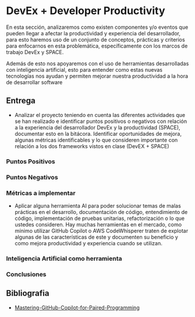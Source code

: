 # DevEx + Developer Productivity

En esta sección, analizaremos como existen componentes y/o eventos que pueden llegar a afectar la productividad y experiencia del desarrollador, para esto haremos uso de un conjunto de conceptos, prácticas y criterios para enfocarnos en esta problemática, específicamente con los marcos de trabajo DevEx y SPACE.

Además de esto nos apoyaremos con el uso de herramientas desarrolladas con inteligencia artificial, esto para entender como estas nuevas tecnologías nos ayudan y permiten mejorar nuestra productividad a la hora de desarrollar software


## Entrega 
* Analizar el proyecto teniendo en cuenta las diferentes actividades que se han realizado e identificar puntos positivos o negativos con relación a la experiencia del desarrollador DevEx y la productividad (SPACE), documentar esto en la bitácora. Identificar oportunidades de mejora, algunas métricas identificables y lo que consideren importante con relación a los dos frameworks vistos en clase (DevEX + SPACE)

### Puntos Positivos

### Puntos Negativos


### Métricas a implementar



* Aplicar alguna herramienta AI para poder solucionar temas de malas prácticas en el desarrollo, documentación de código, entendimiento de código, implementación de pruebas unitarias, refactorización o lo que ustedes consideren. Hay muchas herramientas en el mercado, como mínimo utilizar GitHub Copilot o AWS CodeWhisperer  traten de explotar algunas de las características de este y documenten su beneficio y como mejora productividad y experiencia cuando se utilizan.

### Inteligencia Artificial como herramienta


### Conclusiones


## Bibliografia 
* [Mastering-GitHub-Copilot-for-Paired-Programming](https://github.com/microsoft/Mastering-GitHub-Copilot-for-Paired-Programming?WT.mc_id=academic-113596-abartolo)